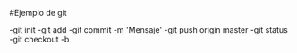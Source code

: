 #Ejemplo de git

-git init
-git add <archivo>
-git commit -m 'Mensaje'
-git push origin master
-git status
-git checkout -b <branch-name>



